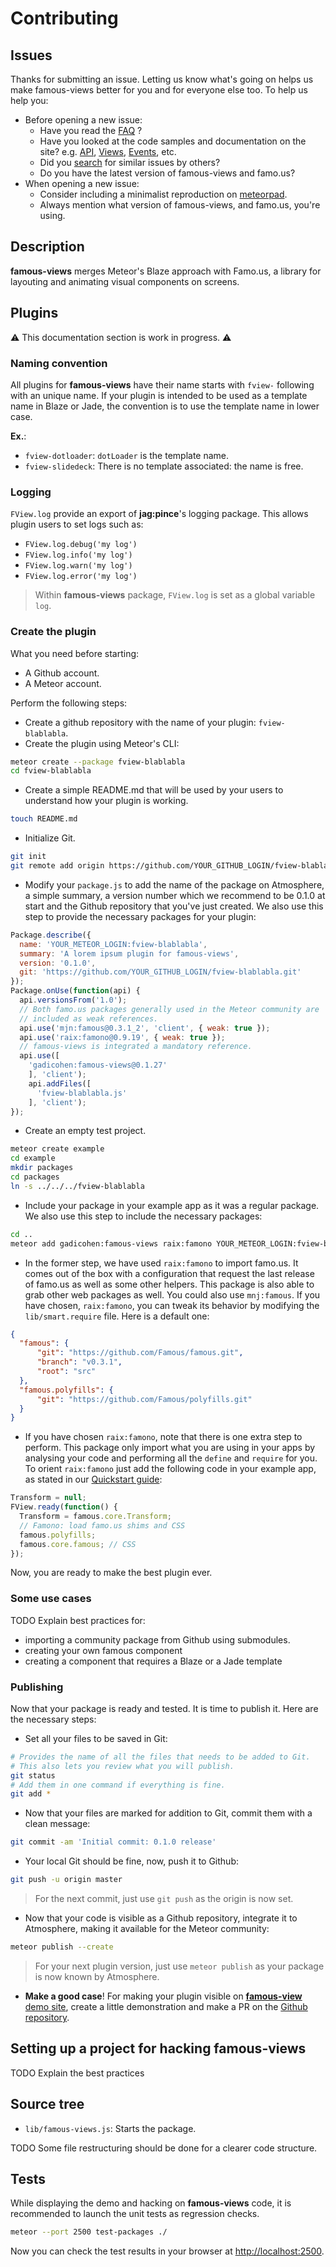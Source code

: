 # Contributing

## Issues

Thanks for submitting an issue.  Letting us know what's going on helps us make
famous-views better for you and for everyone else too.  To help us help you:

* Before opening a new issue:
  * Have you read the [FAQ](http://famous-views.meteor.com/faq) ?
  * Have you looked at the code samples and documentation on the site?
  e.g. [API](http://famous-views.meteor.com/features/api),
  [Views](http://famous-views.meteor.com/views/README),
  [Events](http://famous-views.meteor.com/examples/events), etc.
  * Did you [search](https://github.com/gadicc/meteor-famous-views/issues) for similar issues by others?
  * Do you have the latest version of famous-views and famo.us?
* When opening a new issue:
  * Consider including a minimalist reproduction on [meteorpad](meteorpad.com).
  * Always mention what version of famous-views, and famo.us, you're using.

## Description

**famous-views** merges Meteor's Blaze approach with Famo.us, a library for layouting and animating visual components on screens.

## Plugins

:warning: This documentation section is work in progress. :warning:

### Naming convention
All plugins for **famous-views** have their name starts with `fview-` following with an unique name. If your plugin is intended to be used as a template name in Blaze or Jade, the convention is to use the template name in lower case.

**Ex.**:
* `fview-dotloader`: `dotLoader` is the template name.
* `fview-slidedeck`: There is no template associated: the name is free.

### Logging
`FView.log` provide an export of **jag:pince**'s logging package. This allows plugin users to set logs such as:
* `FView.log.debug('my log')`
* `FView.log.info('my log')`
* `FView.log.warn('my log')`
* `FView.log.error('my log')`

> Within **famous-views** package, `FView.log` is set as a global variable `log`.

### Create the plugin
What you need before starting:
* A Github account.
* A Meteor account.

Perform the following steps:
* Create a github repository with the name of your plugin: `fview-blablabla`.
* Create the plugin using Meteor's CLI:
```bash
meteor create --package fview-blablabla
cd fview-blablabla
```
* Create a simple README.md that will be used by your users to understand how your plugin is working.
```bash
touch README.md
```
* Initialize Git.
```bash
git init
git remote add origin https://github.com/YOUR_GITHUB_LOGIN/fview-blablabla.git
```
* Modify your `package.js` to add the name of the package on Atmosphere, a simple summary, a version number which we recommend to be 0.1.0 at start and the Github repository that you've just created. We also use this step to provide the necessary packages for your plugin:
```javascript
Package.describe({
  name: 'YOUR_METEOR_LOGIN:fview-blablabla',
  summary: 'A lorem ipsum plugin for famous-views',
  version: '0.1.0',
  git: 'https://github.com/YOUR_GITHUB_LOGIN/fview-blablabla.git'
});
Package.onUse(function(api) {
  api.versionsFrom('1.0');
  // Both famo.us packages generally used in the Meteor community are
  // included as weak references.
  api.use('mjn:famous@0.3.1_2', 'client', { weak: true });
  api.use('raix:famono@0.9.19', { weak: true });
  // famous-views is integrated a mandatory reference.
  api.use([
    'gadicohen:famous-views@0.1.27'
    ], 'client');
    api.addFiles([
      'fview-blablabla.js'
    ], 'client');
});
```
* Create an empty test project.
```bash
meteor create example
cd example
mkdir packages
cd packages
ln -s ../../../fview-blablabla
```
* Include your package in your example app as it was a regular package. We also use this step to include the necessary packages:
```bash
cd ..
meteor add gadicohen:famous-views raix:famono YOUR_METEOR_LOGIN:fview-blablabla
```
* In the former step, we have used `raix:famono` to import famo.us. It comes out of the box with a configuration that request the last release of famo.us as well as some other helpers. This package is also able to grab other web packages as well. You could also use `mnj:famous`. If you have chosen, `raix:famono`, you can tweak its behavior by modifying the `lib/smart.require` file. Here is a default one:
```json
{
  "famous": {
      "git": "https://github.com/Famous/famous.git",
      "branch": "v0.3.1",
      "root": "src"
  },
  "famous.polyfills": {
      "git": "https://github.com/Famous/polyfills.git"
  }
}
```

* If you have chosen `raix:famono`, note that there is one extra step to perform. This package only import what you are using in your apps by analysing your code and performing all the `define` and `require` for you. To orient `raix:famono` just add the following code in your example app, as stated in our [Quickstart guide](http://famous-views.meteor.com/start):
```javascript
Transform = null;
FView.ready(function() {
  Transform = famous.core.Transform;
  // Famono: load famo.us shims and CSS
  famous.polyfills;
  famous.core.famous; // CSS
});
```

Now, you are ready to make the best plugin ever.

### Some use cases
TODO Explain best practices for:
* importing a community package from Github using submodules.
* creating your own famous component
* creating a component that requires a Blaze or a Jade template

### Publishing
Now that your package is ready and tested. It is time to publish it. Here are the necessary steps:

* Set all your files to be saved in Git:
```bash
# Provides the name of all the files that needs to be added to Git.
# This also lets you review what you will publish.
git status
# Add them in one command if everything is fine.
git add *
```

* Now that your files are marked for addition to Git, commit them with a clean message:
```bash
git commit -am 'Initial commit: 0.1.0 release'
```

* Your local Git should be fine, now, push it to Github:
```bash
git push -u origin master
```
  > For the next commit, just use `git push` as the origin is now set.

* Now that your code is visible as a Github repository, integrate it to Atmosphere, making it available for the Meteor community:
```bash
meteor publish --create
```
  > For your next plugin version, just use `meteor publish` as your package is now known by Atmosphere.

* **Make a good case**! For making your plugin visible on [**famous-view** demo site](http://famous-views.meteor.com/plugins), create a little demonstration and make a PR on the [Github repository](http://famous-views.meteor.com/plugins).

## Setting up a project for hacking famous-views
TODO Explain the best practices

## Source tree
* `lib/famous-views.js`: Starts the package.

TODO Some file restructuring should be done for a clearer code structure.

## Tests
While displaying the demo and hacking on **famous-views** code, it is recommended to launch
the unit tests as regression checks.
```bash
meteor --port 2500 test-packages ./
```

Now you can check the test results in your browser at [http://localhost:2500](http://localhost:2500).
